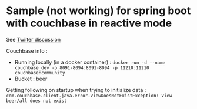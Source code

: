 # Sample (not working) for spring boot with couchbase in reactive mode

See [Twiiter discussion](https://twitter.com/yodamad03/status/1121706008341045249) 

Couchbase info :
- Running locally (in a docker container) : `docker run -d --name couchbase_dev -p 8091-8094:8091-8094 -p 11210:11210 couchbase:community`
- Bucket : beer

Getting following on startup when trying to initialize data : `com.couchbase.client.java.error.ViewDoesNotExistException: View beer/all does not exist`